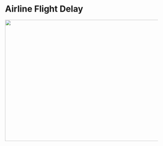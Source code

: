 # Airline Flight Delay 

<img src = "https://www.aircraftcompare.com/wp-content/uploads/2019/12/airplane-sunset.jpg" height = 400 width = 600>
